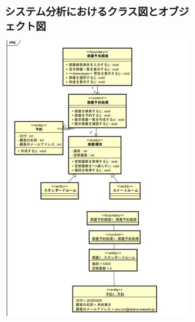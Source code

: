 # システム分析におけるクラス図とオブジェクト図
![クラス](https://github.com/YuIto1/Software5/blob/main/HRS/Objects/%E3%82%AA%E3%83%96%E3%82%B8%E3%82%A7%E3%82%AF%E3%83%88%E5%9B%B3.jpg)
